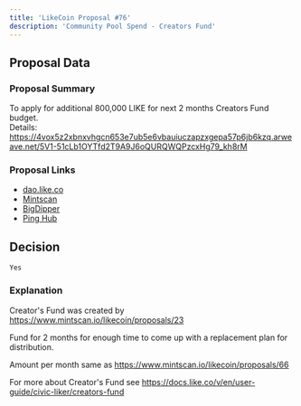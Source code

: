 ```yaml
---
title: 'LikeCoin Proposal #76'
description: 'Community Pool Spend - Creators Fund'
---
```


## Proposal Data

### Proposal Summary
To apply for additional 800,000 LIKE for next 2 months Creators Fund budget.  
Details: https://4vox5z2xbnxvhgcn653e7ub5e6vbauiuczapzxgepa57p6jb6kzq.arweave.net/5V1-51cLb1OYTfd2T9A9J6oQURQWQPzcxHg79_kh8rM  

### Proposal Links
- [dao.like.co](https://dao.like.co/proposals/76)
- [Mintscan](https://www.mintscan.io/likecoin/proposals/76)
- [BigDipper](https://bigdipper.live/likecoin/proposals/76)
- [Ping Hub](https://ping.pub/likecoin/gov/76)


## Decision
`Yes`

### Explanation
Creator's Fund was created by https://www.mintscan.io/likecoin/proposals/23

Fund for 2 months for enough time to come up with a replacement plan for distribution.

Amount per month same as https://www.mintscan.io/likecoin/proposals/66

For more about Creator's Fund see https://docs.like.co/v/en/user-guide/civic-liker/creators-fund
